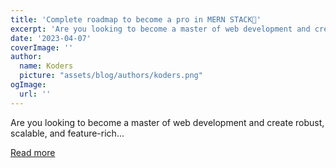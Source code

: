 ```yaml
---
title: 'Complete roadmap to become a pro in MERN STACK🚀'
excerpt: 'Are you looking to become a master of web development and create robust, scalable, and feature-rich...'
date: '2023-04-07'
coverImage: ''
author:
  name: Koders
  picture: "assets/blog/authors/koders.png"
ogImage:
  url: ''
---
```


Are you looking to become a master of web development and create robust, scalable, and feature-rich...

[Read more](https://dev.to/qbentil/complete-roadmap-to-become-a-pro-in-mern-stack-30cf)
